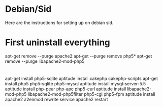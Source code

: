 # Debian/Sid

Here are the instructions for setting up on debian sid.

# First uninstall everything
  apt-get remove --purge apache2
  apt-get --purge remove php5*
  apt-get remove --purge libapache2-mod-php5

# 
  apt-get install php5-sqlite
  aptitude install cakephp cakephp-scripts
  apt-get install php5 php5-sqlite php5-mysql
  aptitude install mysql-server-5.5
  aptitude install php-pear php-apc php5-curl
  aptitude install libapache2-mod-php5 libapache2-mod-php5filter php5-cgi php5-fpm
  aptitude install apache2
  a2enmod rewrite
  service apache2 restart